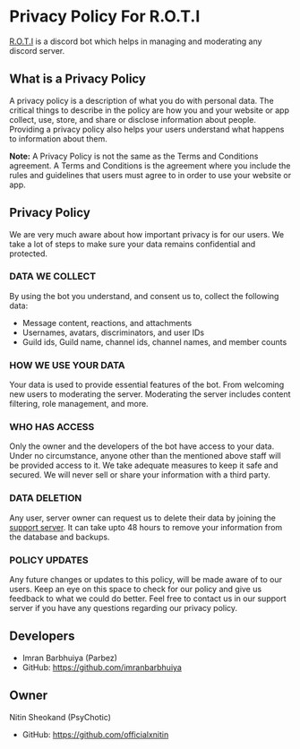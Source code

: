 # Privacy Policy For R.O.T.I

[R.O.T.I](https://discord.com/api/oauth2/authorize?client_id=903690362114158632&scope=applications.commands+bot&permissions=1543892063) is a discord bot which helps in managing and moderating any discord server.

## What is a Privacy Policy

A privacy policy is a description of what you do with personal data. The critical things to describe in the policy are how you and your website or app collect, use, store, and share or disclose information about people. Providing a privacy policy also helps your users understand what happens to information about them.

**Note:** A Privacy Policy is not the same as the Terms and Conditions agreement. A Terms and Conditions is the agreement where you include the rules and guidelines that users must agree to in order to use your website or app.

## Privacy Policy

We are very much aware about how important privacy is for our users. We take a lot of steps to make sure your data remains confidential and protected.

### DATA WE COLLECT

By using the bot you understand, and consent us to, collect the following data:

- Message content, reactions, and attachments
- Usernames, avatars, discriminators, and user IDs
- Guild ids, Guild name, channel ids, channel names, and member counts

### HOW WE USE YOUR DATA

Your data is used to provide essential features of the bot. From welcoming new users to moderating the server. Moderating the server includes content filtering, role management, and more.

### WHO HAS ACCESS

Only the owner and the developers of the bot have access to your data. Under no circumstance, anyone other than the mentioned above staff will be provided access to it. We take adequate measures to keep it safe and secured. We will never sell or share your information with a third party.

### DATA DELETION

Any user, server owner can request us to delete their data by joining the [support server](https://discord.gg/TcWP9jTByh). It can take upto 48 hours to remove your information from the database and backups.

### POLICY UPDATES

Any future changes or updates to this policy, will be made aware of to our users. Keep an eye on this space to check for our policy and give us feedback to what we could do better. Feel free to contact us in our support server if you have any questions regarding our privacy policy.

## Developers

- Imran Barbhuiya (Parbez)
- GitHub: https://github.com/imranbarbhuiya

## Owner

Nitin Sheokand (PsyChotic)

- GitHub: https://github.com/officialxnitin
